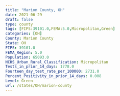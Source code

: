```yaml
---
title: "Marion County, OH"
date: 2021-06-29
draft: false
type: county
tags: [FIPS:39101.0,FEMA:5.0,Micropolitan,Green]
categories: [OH]
County: Marion County
State: OH
FIPS: 39101.0
FEMA_Region: 5.0
Population: 65093.0
NCHS_Urban_Rural_Classification: Micropolitan
Tests_in_prior_14_days: 1778.0
Fourteen_day_test_rate_per_100000: 2731.0
Percent_Positivity_in_prior_14_days: 0.008
Level: Green
url: /states/OH/marion-county
---
```



